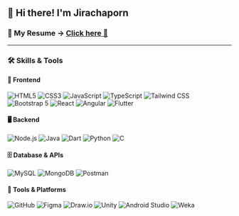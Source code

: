 ## 👋 Hi there! I'm Jirachaporn

### 📄 My Resume → [**Click here** 🚀](https://jirachaporn.github.io/resume_jirachaporn/)

---

### 🛠️ Skills & Tools

#### 🎨 Frontend
<div align="left">
  <img src="https://img.shields.io/badge/HTML5-E34F26?style=for-the-badge&logo=html5&logoColor=white" alt="HTML5" />
  <img src="https://img.shields.io/badge/CSS3-1572B6?style=for-the-badge&logo=css3&logoColor=white" alt="CSS3" />
  <img src="https://img.shields.io/badge/JavaScript-F7DF1E?style=for-the-badge&logo=javascript&logoColor=black" alt="JavaScript" />
  <img src="https://img.shields.io/badge/TypeScript-3178C6?style=for-the-badge&logo=typescript&logoColor=white" alt="TypeScript" />
  <img src="https://img.shields.io/badge/Tailwind_CSS-06B6D4?style=for-the-badge&logo=tailwind-css&logoColor=white" alt="Tailwind CSS" />
  <img src="https://img.shields.io/badge/Bootstrap_5-7952B3?style=for-the-badge&logo=bootstrap&logoColor=white" alt="Bootstrap 5" />
  <img src="https://img.shields.io/badge/React-61DAFB?style=for-the-badge&logo=react&logoColor=black" alt="React" />
  <img src="https://img.shields.io/badge/Angular-DD0031?style=for-the-badge&logo=angular&logoColor=white" alt="Angular" />
  <img src="https://img.shields.io/badge/Flutter-02569B?style=for-the-badge&logo=flutter&logoColor=white" alt="Flutter" />
</div>

#### 🖥️ Backend
<div align="left">
  <img src="https://img.shields.io/badge/Node.js-339933?style=for-the-badge&logo=node.js&logoColor=white" alt="Node.js" />
  <img src="https://img.shields.io/badge/Java-ED8B00?style=for-the-badge&logo=openjdk&logoColor=white" alt="Java" />
  <img src="https://img.shields.io/badge/Dart-0175C2?style=for-the-badge&logo=dart&logoColor=white" alt="Dart" />
  <img src="https://img.shields.io/badge/Python-3776AB?style=for-the-badge&logo=python&logoColor=white" alt="Python" />
  <img src="https://img.shields.io/badge/C-00599C?style=for-the-badge&logo=c&logoColor=white" alt="C" />
</div>

#### 🗄️ Database & APIs
<div align="left">
  <img src="https://img.shields.io/badge/MySQL-4479A1?style=for-the-badge&logo=mysql&logoColor=white" alt="MySQL" />
  <img src="https://img.shields.io/badge/MongoDB-47A248?style=for-the-badge&logo=mongodb&logoColor=white" alt="MongoDB" />
  <img src="https://img.shields.io/badge/Postman-FF6C37?style=for-the-badge&logo=postman&logoColor=white" alt="Postman" />
</div>

#### 🧰 Tools & Platforms
<div align="left">
  <img src="https://img.shields.io/badge/GitHub-181717?style=for-the-badge&logo=github&logoColor=white" alt="GitHub" />
  <img src="https://img.shields.io/badge/Figma-F24E1E?style=for-the-badge&logo=figma&logoColor=white" alt="Figma" />
  <img src="https://img.shields.io/badge/Draw.io-FF9900?style=for-the-badge&logo=diagrams.net&logoColor=white" alt="Draw.io" />
  <img src="https://img.shields.io/badge/Unity-000000?style=for-the-badge&logo=unity&logoColor=white" alt="Unity" />
  <img src="https://img.shields.io/badge/Android_Studio-3DDC84?style=for-the-badge&logo=android-studio&logoColor=white" alt="Android Studio" />
  <img src="https://img.shields.io/badge/Weka-5E5E5E?style=for-the-badge&logo=weka&logoColor=white" alt="Weka" />
</div>

